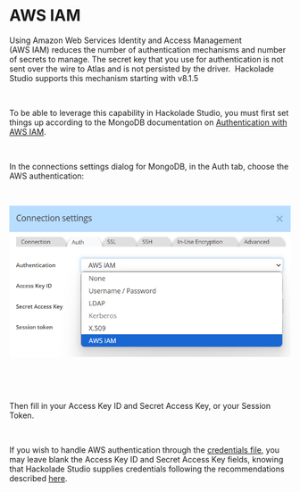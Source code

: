 # AWS IAM

Using Amazon Web Services Identity and Access Management (AWS IAM) reduces the number of authentication mechanisms and number of secrets to manage. The secret key that you use for authentication is not sent over the wire to Atlas and is not persisted by the driver.&nbsp; Hackolade Studio supports this mechanism starting with v8.1.5

&nbsp;

To be able to leverage this capability in Hackolade Studio, you must first set things up according to the MongoDB documentation on [Authentication with AWS IAM](<https://www.mongodb.com/docs/atlas/security/aws-iam-authentication/> "target=\"\_blank\"").

&nbsp;

In the connections settings dialog for MongoDB, in the Auth tab, choose the AWS authentication:

&nbsp;

![Image](<lib/RE - MongoDB - AWS IAM.png>)

&nbsp;

&nbsp;

Then fill in your Access Key ID and Secret Access Key, or your Session Token.

&nbsp;

If you wish to handle AWS authentication through the [credentials file](<https://docs.aws.amazon.com/cli/latest/userguide/cli-configure-files.html> "target=\"\_blank\""), you may leave blank the Access Key ID and Secret Access Key fields, knowing that Hackolade Studio supplies credentials following the recommendations described [here](<https://docs.aws.amazon.com/sdk-for-javascript/v2/developer-guide/setting-credentials-node.html> "target=\"\_blank\"").

&nbsp;

